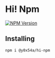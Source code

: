 # Hi! Npm
[![NPM Version](https://img.shields.io/npm/v/@y0x54a/hi-npm)](https://www.npmjs.com/package/@y0x54a/hi-npm)

## Installing
```
npm i @y0x54a/hi-npm
```